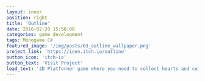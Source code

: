 ```yaml
---
layout: inner
position: right
title: 'Outline'
date: 2016-02-20 15:56:00
categories: game development
tags: Monogame C#
featured_image: '/img/posts/03_outline_wallpaper.png'
project_link: 'https://icen.itch.io/outline'
button_icon: 'itch-io'
button_text: 'Visit Project'
lead_text: '2D Platformer game where you need to collect hearts and coins to get a better score and be the better player. I was responsible for making the collision, hearts and game-over system.'
---
```

